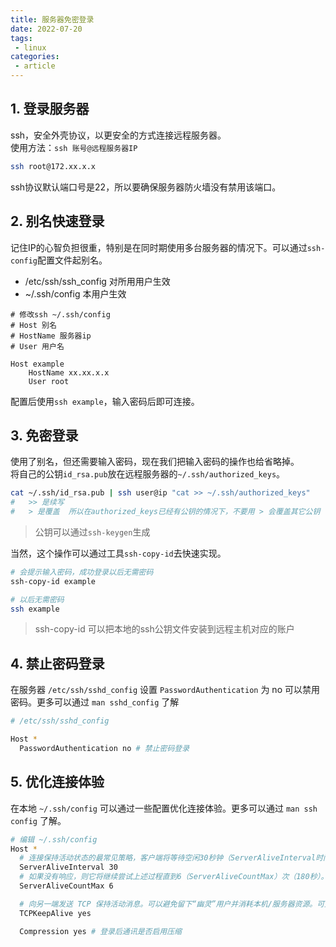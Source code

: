 ```yaml
---
title: 服务器免密登录
date: 2022-07-20
tags:
 - linux
categories: 
 - article
---
```



## 1. 登录服务器
ssh，安全外壳协议，以更安全的方式连接远程服务器。    
使用方法：`ssh 账号@远程服务器IP`
```sh
ssh root@172.xx.x.x
```
ssh协议默认端口号是22，所以要确保服务器防火墙没有禁用该端口。


## 2. 别名快速登录
记住IP的心智负担很重，特别是在同时期使用多台服务器的情况下。可以通过`ssh-config`配置文件起别名。
- /etc/ssh/ssh_config  对所用用户生效
- ~/.ssh/config  本用户生效
```
# 修改ssh ~/.ssh/config
# Host 别名
# HostName 服务器ip
# User 用户名

Host example
    HostName xx.xx.x.x
    User root
```
配置后使用`ssh example`，输入密码后即可连接。


## 3. 免密登录
使用了别名，但还需要输入密码，现在我们把输入密码的操作也给省略掉。    
将自己的公钥`id_rsa.pub`放在远程服务器的`~/.ssh/authorized_keys`。 
```sh
cat ~/.ssh/id_rsa.pub | ssh user@ip "cat >> ~/.ssh/authorized_keys"
#   >> 是续写
#   > 是覆盖  所以在authorized_keys已经有公钥的情况下，不要用 > 会覆盖其它公钥
```
> 公钥可以通过`ssh-keygen`生成

当然，这个操作可以通过工具`ssh-copy-id`去快速实现。
```sh
# 会提示输入密码，成功登录以后无需密码
ssh-copy-id example

# 以后无需密码
ssh example
```
> ssh-copy-id 可以把本地的ssh公钥文件安装到远程主机对应的账户



## 4. 禁止密码登录
在服务器 `/etc/ssh/sshd_config` 设置 `PasswordAuthentication` 为 no 可以禁用密码。更多可以通过 `man sshd_config` 了解
```sh
# /etc/ssh/sshd_config

Host * 
  PasswordAuthentication no # 禁止密码登录
```
## 5. 优化连接体验
在本地 `~/.ssh/config` 可以通过一些配置优化连接体验。更多可以通过 `man ssh config` 了解。
```sh
# 编辑 ~/.ssh/config
Host *
  # 连接保持活动状态的最常见策略，客户端将等待空闲30秒钟（ServerAliveInterval时间），然后向服务器发送“ no-op null数据包”，并期望响应。
  ServerAliveInterval 30
  # 如果没有响应，则它将继续尝试上述过程直到6（ServerAliveCountMax）次（180秒）。如果服务器仍然没有响应，则客户端将断开ssh连接 
  ServerAliveCountMax 6

  # 向另一端发送 TCP 保持活动消息。可以避免留下“幽灵”用户并消耗本机/服务器资源。可监控到本机/服务器连接死亡或崩溃，发生后断开连接。
  TCPKeepAlive yes 

  Compression yes # 登录后通讯是否启用压缩
```


